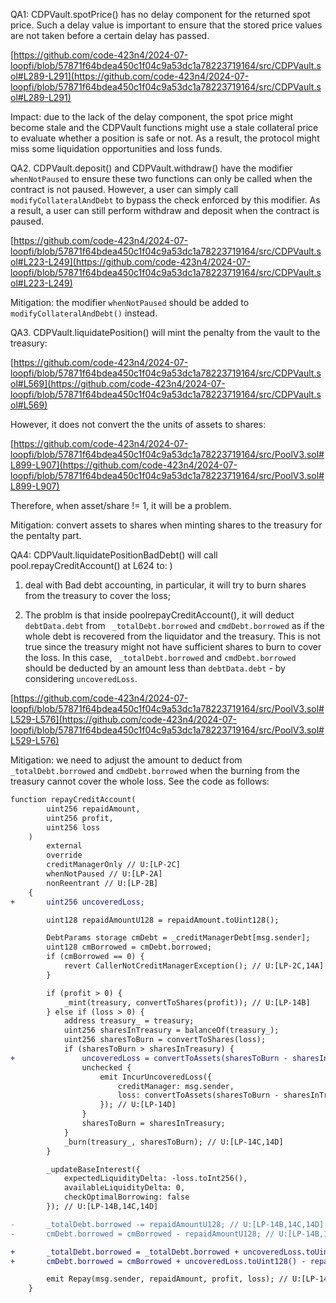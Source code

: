 QA1: CDPVault.spotPrice() has no delay component for the returned spot price. Such a delay value is important to ensure that the stored price values are not taken before a certain delay has passed.

[https://github.com/code-423n4/2024-07-loopfi/blob/57871f64bdea450c1f04c9a53dc1a78223719164/src/CDPVault.sol#L289-L291](https://github.com/code-423n4/2024-07-loopfi/blob/57871f64bdea450c1f04c9a53dc1a78223719164/src/CDPVault.sol#L289-L291)

Impact: due to the lack of the delay component, the spot price might become stale and the CDPVault functions might use a stale collateral price to evaluate whether a
position is safe or not. As a result, the protocol might miss some liquidation opportunities and loss funds. 


QA2. CDPVault.deposit() and CDPVault.withdraw() have the modifier ```whenNotPaused``` to ensure these two functions can only be called when the contract is not paused. However, a user can simply call ```modifyCollateralAndDebt``` to bypass the check enforced by this modifier. As a result, a user can still perform withdraw and deposit when the contract is paused.

[https://github.com/code-423n4/2024-07-loopfi/blob/57871f64bdea450c1f04c9a53dc1a78223719164/src/CDPVault.sol#L223-L249](https://github.com/code-423n4/2024-07-loopfi/blob/57871f64bdea450c1f04c9a53dc1a78223719164/src/CDPVault.sol#L223-L249) 

Mitigation: the modifier ```whenNotPaused``` should be added to ```modifyCollateralAndDebt()``` instead. 

QA3. CDPVault.liquidatePosition() will mint the penalty from the vault to the treasury:

[https://github.com/code-423n4/2024-07-loopfi/blob/57871f64bdea450c1f04c9a53dc1a78223719164/src/CDPVault.sol#L569](https://github.com/code-423n4/2024-07-loopfi/blob/57871f64bdea450c1f04c9a53dc1a78223719164/src/CDPVault.sol#L569)

However, it does not convert the the units of assets to shares:

[https://github.com/code-423n4/2024-07-loopfi/blob/57871f64bdea450c1f04c9a53dc1a78223719164/src/PoolV3.sol#L899-L907](https://github.com/code-423n4/2024-07-loopfi/blob/57871f64bdea450c1f04c9a53dc1a78223719164/src/PoolV3.sol#L899-L907)

Therefore, when asset/share != 1, it will be a problem. 

Mitigation: convert assets to shares when minting shares to the treasury for the pentalty part. 

QA4: CDPVault.liquidatePositionBadDebt() will call pool.repayCreditAccount() at L624 to: 
)
1) deal with Bad debt accounting, in particular, it will try to burn shares from the treasury to cover the loss;

2) The problm is that inside poolrepayCreditAccount(), it will deduct ```debtData.debt``` from ``` _totalDebt.borrowed``` and ```cmdDebt.borrowed``` as if the whole debt is recovered from the liquidator and the treasury. This is not true since the treasury might not have sufficient shares to burn to cover the loss. In this case, ``` _totalDebt.borrowed``` and ```cmdDebt.borrowed``` should be deducted by an amount less than ```debtData.debt``` - by considering ```uncoveredLoss```.

[https://github.com/code-423n4/2024-07-loopfi/blob/57871f64bdea450c1f04c9a53dc1a78223719164/src/PoolV3.sol#L529-L576](https://github.com/code-423n4/2024-07-loopfi/blob/57871f64bdea450c1f04c9a53dc1a78223719164/src/PoolV3.sol#L529-L576)

Mitigation: 
we need to adjust the amount to deduct from ```_totalDebt.borrowed``` and ```cmdDebt.borrowed``` when the burning from the treasury cannot cover the whole loss. See the code as follows:

```diff
function repayCreditAccount(
        uint256 repaidAmount,
        uint256 profit,
        uint256 loss
    )
        external
        override
        creditManagerOnly // U:[LP-2C]
        whenNotPaused // U:[LP-2A]
        nonReentrant // U:[LP-2B]
    {
+       uint256 uncoveredLoss;

        uint128 repaidAmountU128 = repaidAmount.toUint128();

        DebtParams storage cmDebt = _creditManagerDebt[msg.sender];
        uint128 cmBorrowed = cmDebt.borrowed;
        if (cmBorrowed == 0) {
            revert CallerNotCreditManagerException(); // U:[LP-2C,14A]
        }

        if (profit > 0) {
            _mint(treasury, convertToShares(profit)); // U:[LP-14B]
        } else if (loss > 0) {
            address treasury_ = treasury;
            uint256 sharesInTreasury = balanceOf(treasury_);
            uint256 sharesToBurn = convertToShares(loss);
            if (sharesToBurn > sharesInTreasury) {
+               uncoveredLoss = convertToAssets(sharesToBurn - sharesInTreasury);
                unchecked {
                    emit IncurUncoveredLoss({
                        creditManager: msg.sender,
                        loss: convertToAssets(sharesToBurn - sharesInTreasury)
                    }); // U:[LP-14D]
                }
                sharesToBurn = sharesInTreasury;
            }
            _burn(treasury_, sharesToBurn); // U:[LP-14C,14D]
        }

        _updateBaseInterest({
            expectedLiquidityDelta: -loss.toInt256(),
            availableLiquidityDelta: 0,
            checkOptimalBorrowing: false
        }); // U:[LP-14B,14C,14D]

-       _totalDebt.borrowed -= repaidAmountU128; // U:[LP-14B,14C,14D]
-       cmDebt.borrowed = cmBorrowed - repaidAmountU128; // U:[LP-14B,14C,14D]

+       _totalDebt.borrowed = _totalDebt.borrowed + uncoveredLoss.toUint128()  repaidAmountU128; // U:[LP-14B,14C,14D]
+       cmDebt.borrowed = cmBorrowed + uncoveredLoss.toUint128() - repaidAmountU128; // U:[LP-14B,14C,14D]

        emit Repay(msg.sender, repaidAmount, profit, loss); // U:[LP-14B,14C,14D]
    }

```